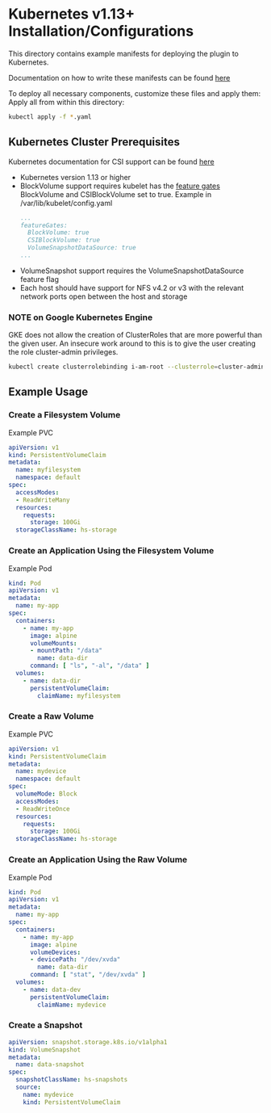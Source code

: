 # Kubernetes v1.13+ Installation/Configurations

This directory contains example manifests for deploying the plugin to Kubernetes.

Documentation on how to write these manifests can be found [here](https://github.com/kubernetes/community/blob/master/contributors/design-proposals/storage/container-storage-interface.md#recommended-mechanism-for-deploying-csi-drivers-on-kubernetes)

To deploy all necessary components, customize these files and apply them:
Apply all from within this directory:
```bash
kubectl apply -f *.yaml
```

## Kubernetes  Cluster Prerequisites
Kubernetes documentation for CSI support can be found [here](https://kubernetes-csi.github.io/)

* Kubernetes version 1.13 or higher
* BlockVolume support requires kubelet has the [feature gates](https://kubernetes.io/docs/reference/command-line-tools-reference/feature-gates/) BlockVolume and CSIBlockVolume set to true.
    Example in /var/lib/kubelet/config.yaml
    ```yaml
    ...
    featureGates:
      BlockVolume: true
      CSIBlockVolume: true
      VolumeSnapshotDataSource: true
    ...
    ```
* VolumeSnapshot support requires the VolumeSnapshotDataSource feature flag
* Each host should have support for NFS v4.2 or v3 with the relevant network ports open between the host and storage

### NOTE on Google Kubernetes Engine
GKE does not allow the creation of ClusterRoles
that are more powerful than the given user. An insecure work around to this is
to give the user creating the role cluster-admin privileges.

```bash
kubectl create clusterrolebinding i-am-root --clusterrole=cluster-admin --user=<current user>
```

## Example Usage

### Create a Filesystem Volume
Example PVC

```yaml
apiVersion: v1
kind: PersistentVolumeClaim
metadata:
  name: myfilesystem
  namespace: default
spec:
  accessModes:
  - ReadWriteMany
  resources:
    requests:
      storage: 100Gi
  storageClassName: hs-storage
```

### Create an Application Using the Filesystem Volume
Example Pod
```yaml
kind: Pod
apiVersion: v1
metadata:
  name: my-app
spec:
  containers:
    - name: my-app
      image: alpine
      volumeMounts:
      - mountPath: "/data"
        name: data-dir
      command: [ "ls", "-al", "/data" ]
  volumes:
    - name: data-dir
      persistentVolumeClaim:
        claimName: myfilesystem
```

### Create a Raw Volume
Example PVC

```yaml
apiVersion: v1
kind: PersistentVolumeClaim
metadata:
  name: mydevice
  namespace: default
spec:
  volumeMode: Block
  accessModes:
  - ReadWriteOnce
  resources:
    requests:
      storage: 100Gi
  storageClassName: hs-storage
```

### Create an Application Using the Raw Volume
Example Pod
```yaml
kind: Pod
apiVersion: v1
metadata:
  name: my-app
spec:
  containers:
    - name: my-app
      image: alpine
      volumeDevices:
      - devicePath: "/dev/xvda"
        name: data-dir
      command: [ "stat", "/dev/xvda" ]
  volumes:
    - name: data-dev
      persistentVolumeClaim:
        claimName: mydevice
```

### Create a Snapshot
```yaml
apiVersion: snapshot.storage.k8s.io/v1alpha1
kind: VolumeSnapshot
metadata:
  name: data-snapshot
spec:
  snapshotClassName: hs-snapshots
  source:
    name: mydevice
    kind: PersistentVolumeClaim
```